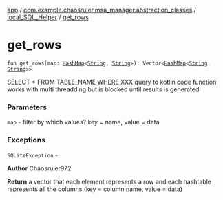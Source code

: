 [app](../../index.md) / [com.example.chaosruler.msa_manager.abstraction_classes](../index.md) / [local_SQL_Helper](index.md) / [get_rows](.)

# get_rows

`fun get_rows(map: `[`HashMap`](https://kotlinlang.org/api/latest/jvm/stdlib/kotlin.collections/-hash-map/index.html)`<`[`String`](https://kotlinlang.org/api/latest/jvm/stdlib/kotlin/-string/index.html)`, `[`String`](https://kotlinlang.org/api/latest/jvm/stdlib/kotlin/-string/index.html)`>): Vector<`[`HashMap`](https://kotlinlang.org/api/latest/jvm/stdlib/kotlin.collections/-hash-map/index.html)`<`[`String`](https://kotlinlang.org/api/latest/jvm/stdlib/kotlin/-string/index.html)`, `[`String`](https://kotlinlang.org/api/latest/jvm/stdlib/kotlin/-string/index.html)`>>`

SELECT * FROM TABLE_NAME WHERE XXX query to kotlin code
function works with multi threadding but is blocked until results is generated

### Parameters

`map` - filter by which values? key = name, value = data

### Exceptions

`SQLiteException` -

**Author**
Chaosruler972

**Return**
a vector that each element represents a row and each hashtable represents all the columns (key = column name, value = data)

